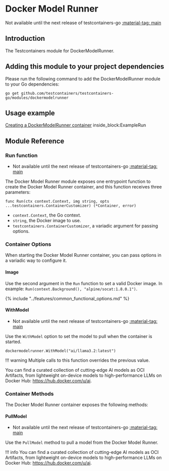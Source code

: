 # Docker Model Runner

Not available until the next release of testcontainers-go <a href="https://github.com/testcontainers/testcontainers-go"><span class="tc-version">:material-tag: main</span></a>

## Introduction

The Testcontainers module for DockerModelRunner.

## Adding this module to your project dependencies

Please run the following command to add the DockerModelRunner module to your Go dependencies:

```
go get github.com/testcontainers/testcontainers-go/modules/dockermodelrunner
```

## Usage example

<!--codeinclude-->
[Creating a DockerModelRunner container](../../modules/dockermodelrunner/examples_test.go) inside_block:ExampleRun
<!--/codeinclude-->

## Module Reference

### Run function

- Not available until the next release of testcontainers-go <a href="https://github.com/testcontainers/testcontainers-go"><span class="tc-version">:material-tag: main</span></a>

The Docker Model Runner module exposes one entrypoint function to create the Docker Model Runner container, and this function receives three parameters:

```golang
func Run(ctx context.Context, img string, opts ...testcontainers.ContainerCustomizer) (*Container, error)
```

- `context.Context`, the Go context.
- `string`, the Docker image to use.
- `testcontainers.ContainerCustomizer`, a variadic argument for passing options.

### Container Options

When starting the Docker Model Runner container, you can pass options in a variadic way to configure it.

#### Image

Use the second argument in the `Run` function to set a valid Docker image.
In example: `Run(context.Background(), "alpine/socat:1.8.0.1")`.

{% include "../features/common_functional_options.md" %}

#### WithModel

- Not available until the next release of testcontainers-go <a href="https://github.com/testcontainers/testcontainers-go"><span class="tc-version">:material-tag: main</span></a>

Use the `WithModel` option to set the model to pull when the container is started.

```golang
dockermodelrunner.WithModel("ai/llama3.2:latest")
```

!!! warning
    Multiple calls to this function overrides the previous value.

 You can find a curated collection of cutting-edge AI models as OCI Artifacts, from lightweight on-device models to high-performance LLMs on Docker Hub: https://hub.docker.com/u/ai.

### Container Methods

The Docker Model Runner container exposes the following methods:

#### PullModel

- Not available until the next release of testcontainers-go <a href="https://github.com/testcontainers/testcontainers-go"><span class="tc-version">:material-tag: main</span></a>

Use the `PullModel` method to pull a model from the Docker Model Runner.

!!! info
     You can find a curated collection of cutting-edge AI models as OCI Artifacts, from lightweight on-device models to high-performance LLMs on Docker Hub: https://hub.docker.com/u/ai.
